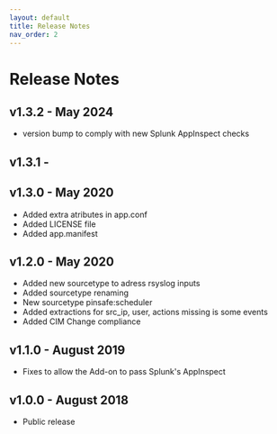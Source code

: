 ```yaml
---
layout: default
title: Release Notes
nav_order: 2
---
```

# Release Notes

## v1.3.2 - May 2024

- version bump to comply with new Splunk AppInspect checks

## v1.3.1 -

## v1.3.0 - May 2020

- Added extra atributes in app.conf
- Added LICENSE file
- Added app.manifest

## v1.2.0 - May 2020

- Added new sourcetype to adress rsyslog inputs
- Added sourcetype renaming
- New sourcetype pinsafe:scheduler
- Added extractions for src_ip, user, actions missing is some events
- Added CIM Change compliance

## v1.1.0 - August 2019

- Fixes to allow the Add-on to pass Splunk's AppInspect

## v1.0.0 - August 2018

- Public release
